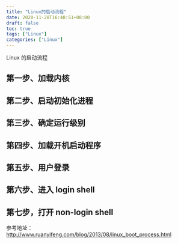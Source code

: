 ```yaml
---
title: "Linux的启动流程"
date: 2020-11-28T16:48:51+08:00
draft: false
toc: true
tags: ["Linux"]
categories: ["Linux"]
---
```


Linux 的启动流程

## 第一步、加载内核

## 第二步、启动初始化进程

## 第三步、确定运行级别

## 第四步、加载开机启动程序

## 第五步、用户登录

## 第六步、进入 login shell

## 第七步，打开 non-login shell

参考地址：http://www.ruanyifeng.com/blog/2013/08/linux_boot_process.html

